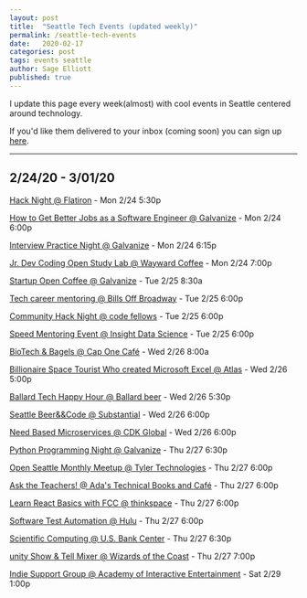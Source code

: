 ```yaml
---
layout: post
title:  "Seattle Tech Events (updated weekly)"
permalink: /seattle-tech-events
date:   2020-02-17
categories: post
tags: events seattle
author: Sage Elliott
published: true
---
```


I update this page every week(almost) with cool events in Seattle centered around technology.

If you'd like them delivered to your inbox (coming soon) you can sign up [here](https://mailchi.mp/32d244a64668/techseattle).

------- 

## 2/24/20 - 3/01/20

[Hack Night @ Flatiron](https://www.meetup.com/seattlejshackers/events/268006597/) - Mon 2/24 5:30p

[How to Get Better Jobs as a Software Engineer @ Galvanize](https://www.meetup.com/NewTechSeattle/events/268509714/) - Mon 2/24 6:00p

[Interview Practice Night @ Galvanize](https://www.meetup.com/PSPPython/events/prbjdrybcdbgc/) - Mon 2/24 6:15p

[Jr. Dev Coding Open Study Lab @ Wayward Coffee](https://www.meetup.com/The-Junior-Dev-Struggle-Bus/events/ntrxgrybcdbgc/) - Mon 2/24 7:00p

[Startup Open Coffee @ Galvanize](https://www.meetup.com/Seattle-Startups-Open-Coffee/events/xftnplybcdbhc/) - Tue 2/25 8:30a

[Tech career mentoring @ Bills Off Broadway](https://www.meetup.com/Seattle-Tech-Mentors/events/nrmthrybcdbhc/) - Tue 2/25 6:00p

[Community Hack Night @ code fellows](https://www.meetup.com/openseattle/events/qghlnrybcdbhc/) - Tue 2/25 6:00p

[Speed Mentoring Event @ Insight Data Science](https://www.meetup.com/Seattle-WiDS-Meetup/events/268763726/) - Tue 2/25 6:00p

[BioTech & Bagels @ Cap One Café](https://www.meetup.com/Seattle-BioTech-Bagels-Morning-Meetup/events/lrnxnrybcdbjc/) - Wed 2/26 8:00a

[Billionaire Space Tourist Who created Microsoft Excel @ Atlas](https://www.meetup.com/HackerNewsSeattleMeetup/events/268668042/) - Wed 2/26 5:00p

[Ballard Tech Happy Hour @ Ballard beer](https://www.meetup.com/BallardTechHH/events/wtlflrybcdbjc/) - Wed 2/26 5:30p

[Seattle Beer&&Code @ Substantial](https://www.meetup.com/Beer-Code-Seattle/events/dfmznnybcdbjc/) - Wed 2/26 6:00p

[Need Based Microservices @ CDK Global](https://www.meetup.com/seattle-software-craftsmanship/events/nhjtqqybcdbkc/) - Wed 2/26 6:00p

[Python Programming Night @ Galvanize](https://www.meetup.com/PSPPython/events/268809992/) - Thu 2/27 6:30p

[Open Seattle Monthly Meetup @ Tyler Technologies](https://www.meetup.com/openseattle/events/dnpxlrybcdbkc/) - Thu 2/27 6:00p

[Ask the Teachers! @ Ada's Technical Books and Café](https://www.meetup.com/EdTechSeattle/events/268386521/) - Thu 2/27 6:00p

[Learn React Basics with FCC @ thinkspace](https://www.meetup.com/free-code-camp-sea/events/268470305/) - Thu 2/27 6:00p

[Software Test Automation @ Hulu](https://www.meetup.com/TestPro-Seattle/events/268694940/) - Thu 2/27 6:00p

[Scientific Computing @ U.S. Bank Center](https://www.meetup.com/PSPPython/events/268942903/) - Thu 2/27 6:30p

[unity Show & Tell Mixer @ Wizards of the Coast](https://www.meetup.com/Seattle-Unity3D/events/268830636/) - Thu 2/27 7:00p

[Indie Support Group @ Academy of Interactive Entertainment](https://www.meetup.com/SeattleIndies/events/xnvbnrybcdbmc/) - Sat 2/29 1:00p
